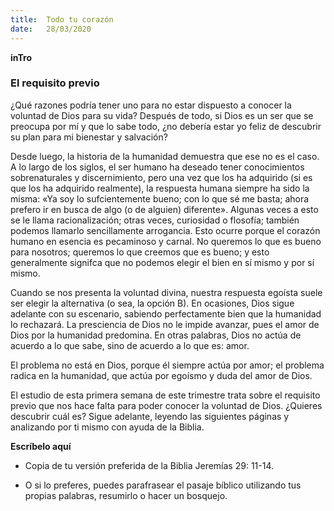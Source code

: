 ```yaml
---
title:  Todo tu corazón
date:   28/03/2020
---
```


**inTro**

### El requisito previo

¿Qué razones podría tener uno para no estar dispuesto a conocer la voluntad de Dios para su vida? Después de todo, si Dios es un ser que se preocupa por mí y que lo sabe todo, ¿no debería estar yo feliz de descubrir su plan para mi bienestar y salvación?

Desde luego, la historia de la humanidad demuestra que ese no es el caso. A lo largo de los siglos, el ser humano ha deseado tener conocimientos sobrenaturales y discernimiento, pero una vez que los ha adquirido (si es que los ha adquirido realmente), la respuesta humana siempre ha sido la misma: «Ya soy lo sufcientemente bueno; con lo que sé me basta; ahora prefero ir en busca de algo (o de alguien) diferente». Algunas veces a esto se le llama racionalización; otras veces, curiosidad o flosofía; también podemos llamarlo sencillamente arrogancia. Esto ocurre porque el corazón humano en esencia es pecaminoso y carnal. No queremos lo que es bueno para nosotros; queremos lo que creemos que es bueno; y esto generalmente signifca que no podemos elegir el bien en sí mismo y por sí mismo.

Cuando se nos presenta la voluntad divina, nuestra respuesta egoísta suele ser elegir la alternativa (o sea, la opción B). En ocasiones, Dios sigue adelante con su escenario, sabiendo perfectamente bien que la humanidad lo rechazará. La presciencia de Dios no le impide avanzar, pues el amor de Dios por la humanidad predomina. En otras palabras, Dios no actúa de acuerdo a lo que sabe, sino de acuerdo a lo que es: amor.

El problema no está en Dios, porque él siempre actúa por amor; el problema radica en la humanidad, que actúa por egoísmo y duda del amor de Dios.

El estudio de esta primera semana de este trimestre trata sobre el requisito previo que nos hace falta para poder conocer la voluntad de Dios. ¿Quieres descubrir cuál es? Sigue adelante, leyendo las siguientes páginas y analizando por ti mismo con ayuda de la Biblia.

**Escríbelo aquí**

- Copia de tu versión preferida de la Biblia Jeremías 29: 11-14.

- O si lo preferes, puedes parafrasear el pasaje bíblico utilizando tus propias palabras, resumirlo o hacer un bosquejo.

